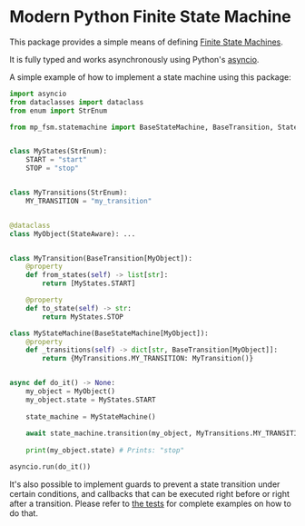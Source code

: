 # Modern Python Finite State Machine
This package provides a simple means
of defining [Finite State Machines](https://en.wikipedia.org/wiki/Finite-state_machine).

It is fully typed and works asynchronously using Python's [asyncio](https://docs.python.org/3/library/asyncio.html).

A simple example of how to implement a state machine using this package:
```python
import asyncio
from dataclasses import dataclass
from enum import StrEnum

from mp_fsm.statemachine import BaseStateMachine, BaseTransition, StateAware


class MyStates(StrEnum):
    START = "start"
    STOP = "stop"


class MyTransitions(StrEnum):
    MY_TRANSITION = "my_transition"


@dataclass
class MyObject(StateAware): ...


class MyTransition(BaseTransition[MyObject]):
    @property
    def from_states(self) -> list[str]:
        return [MyStates.START]

    @property
    def to_state(self) -> str:
        return MyStates.STOP

class MyStateMachine(BaseStateMachine[MyObject]):
    @property
    def _transitions(self) -> dict[str, BaseTransition[MyObject]]:
        return {MyTransitions.MY_TRANSITION: MyTransition()}


async def do_it() -> None:
    my_object = MyObject()
    my_object.state = MyStates.START
    
    state_machine = MyStateMachine()
    
    await state_machine.transition(my_object, MyTransitions.MY_TRANSITION)
    
    print(my_object.state) # Prints: "stop"

asyncio.run(do_it())
```

It's also possible to implement guards to prevent a state transition under certain conditions,
and callbacks that can be executed right before or right after a transition.
Please refer to [the tests](tests/test_statemachine.py) for complete examples on how to do that.
